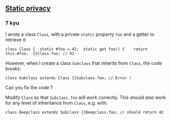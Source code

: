 <h2><a href=https://www.codewars.com/kata/652a19cd7e92f356f437d059/train/javascript target="_blank">Static privacy</a></h2><h3>7 kyu</h3><p>I wrote a class <code>Class</code>, with a private <code>static</code> property <code>foo</code> and a getter to retrieve it:</p><pre><code class="language-javascript"><span class="cm-keyword">class</span> <span class="cm-def">Class</span> {  <span class="cm-keyword">static</span> <span class="cm-property">#foo</span> <span class="cm-operator">=</span> <span class="cm-number">42</span>;  <span class="cm-keyword">static</span> <span class="cm-keyword">get</span> <span class="cm-property">foo</span>() {    <span class="cm-keyword">return</span> <span class="cm-keyword">this</span>.<span class="cm-property">#foo</span>;  }}<span class="cm-variable">Class</span>.<span class="cm-property">foo</span>; <span class="cm-comment">// 42</span></code></pre><p>However, when I create a class <code>Subclass</code> that inherits from <code>Class</code>, the code breaks:</p><pre><code class="language-javascript"><span class="cm-keyword">class</span> <span class="cm-def">Subclass</span> <span class="cm-keyword">extends</span> <span class="cm-variable">Class</span> {}<span class="cm-variable">Subclass</span>.<span class="cm-property">foo</span>; <span class="cm-comment">// Error !</span></code></pre><p>Can you fix the code ?</p><p>Modify <code>Class</code> so that <code>Subclass.foo</code> will work correctly. This should also work for any level of inheritance from <code>Class</code>, e.g. with:</p><pre><code class="language-javascript"><span class="cm-keyword">class</span> <span class="cm-def">Deepclass</span> <span class="cm-keyword">extends</span> <span class="cm-variable">Subclass</span> {}<span class="cm-variable">Deepclass</span>.<span class="cm-property">foo</span>; <span class="cm-comment">// should return 42</span></code></pre>